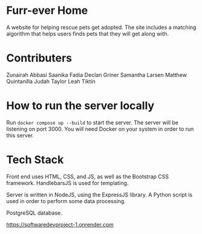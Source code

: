 # Furr-ever Home
A website for helping rescue pets get adopted. The site includes a matching algorithm that helps users finds pets that they will get along with.

# Contributers
Zunairah Abbasi
Saanika Fadia
Declan Griner
Samantha Larsen
Matthew Quintanilla
Judah Taylor
Leah Tiktin

# How to run the server locally
Run `docker compose up --build` to start the server. The server will be listening on port 3000. You will need Docker on your system in order to run this server.

# Tech Stack
Front end uses HTML, CSS, and JS, as well as the Bootstrap CSS framework. HandlebarsJS is used for templating.

Server is written in NodeJS, using the ExpressJS library. A Python script is used in order to perform some data processing. 

PostgreSQL database.


https://softwaredevproject-1.onrender.com
